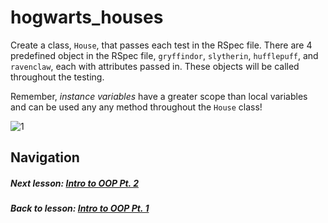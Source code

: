 # hogwarts_houses
Create a class, `House`, that passes each test in the RSpec file. There are 4 predefined object in the RSpec file, `gryffindor`, `slytherin`, `hufflepuff`, and `ravenclaw`, each with attributes passed in. These objects will be called throughout the testing.  

Remember, *instance variables* have a greater scope than local variables and can be used any any method throughout the `House` class!  

![1](http://i.imgur.com/nFmTBwC.gif)  

## Navigation  
##### Next lesson: [Intro to OOP Pt. 2](https://github.com/Coderdotnew/intro_web_apps_acp/tree/master/06_class/02_object_orientation_pt2)
##### Back to lesson: [Intro to OOP Pt. 1](https://github.com/Coderdotnew/intro_web_apps_acp/tree/master/06_class/01_object_orientation_pt1)    